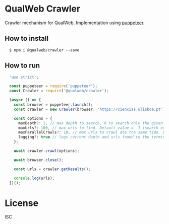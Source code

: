 # QualWeb Crawler

Crawler mechanism for QualWeb. Implementation using [puppeteer](https://github.com/puppeteer/puppeteer).

## How to install

```shell
  $ npm i @qualweb/crawler --save
```

## How to run

```javascript
  'use strict';

  const puppeteer = require('puppeteer');
  const Crawler = require('@qualweb/crawler');

  (async () => {
    const browser = puppeteer.launch();
    const crawler = new Crawler(browser, 'https://ciencias.ulisboa.pt');

    const options = {
      maxDepth?: 2, // max depth to search, 0 to search only the given domain. Default value = -1 (search everything)
      maxUrls?: 100, // max urls to find. Default value = -1 (search everything)
      maxParallelCrawls?: 10, // max urls to crawl ate the same time. Default value = 5
      logging?: true // logs current depth and urls found to the terminal
    };

    await crawler.crawl(options);

    await browser.close();

    const urls = crawler.getResults();

    console.log(urls);
  })();
```

# License

ISC
